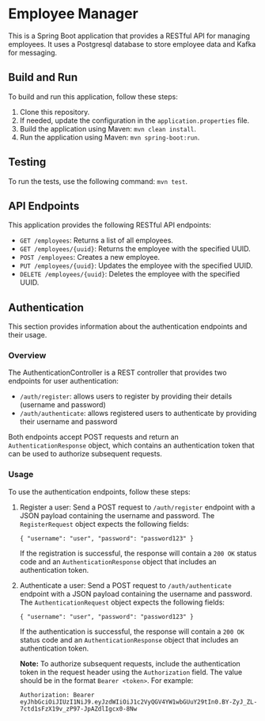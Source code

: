 
# Employee Manager

This is a Spring Boot application that provides a RESTful API for managing employees. It uses a Postgresql database to store employee data and Kafka for messaging.

## Build and Run

To build and run this application, follow these steps:

1.  Clone this repository.
2.  If needed, update the configuration in the `application.properties` file.
3.  Build the application using Maven: `mvn clean install`.
4.  Run the application using Maven: `mvn spring-boot:run`.

## Testing

To run the tests, use the following command: `mvn test`.

## API Endpoints

This application provides the following RESTful API endpoints:

-   `GET /employees`: Returns a list of all employees.
-   `GET /employees/{uuid}`: Returns the employee with the specified UUID.
-   `POST /employees`: Creates a new employee.
-   `PUT /employees/{uuid}`: Updates the employee with the specified UUID.
-   `DELETE /employees/{uuid}`: Deletes the employee with the specified UUID.

## Authentication

This section provides information about the authentication endpoints and their usage.

### Overview

The AuthenticationController is a REST controller that provides two endpoints for user authentication:

-   `/auth/register`: allows users to register by providing their details (username and password)
-   `/auth/authenticate`: allows registered users to authenticate by providing their username and password

Both endpoints accept POST requests and return an `AuthenticationResponse` object, which contains an authentication token that can be used to authorize subsequent requests.

### Usage

To use the authentication endpoints, follow these steps:

1.  Register a user: Send a POST request to `/auth/register` endpoint with a JSON payload containing the username and password. The `RegisterRequest` object expects the following fields:

    `{
    "username": "user",
    "password": "password123"
    }`

    If the registration is successful, the response will contain a `200 OK` status code and an `AuthenticationResponse` object that includes an authentication token.

2.  Authenticate a user: Send a POST request to `/auth/authenticate` endpoint with a JSON payload containing the username and password. The `AuthenticationRequest` object expects the following fields:

    `{
    "username": "user",
    "password": "password123"
    }`

    If the authentication is successful, the response will contain a `200 OK` status code and an `AuthenticationResponse` object that includes an authentication token.

    **Note:** To authorize subsequent requests, include the authentication token in the request header using the `Authorization` field. The value should be in the format `Bearer <token>`. For example:


    `Authorization: Bearer eyJhbGciOiJIUzI1NiJ9.eyJzdWIiOiJ1c2VyQGV4YW1wbGUuY29tIn0.BY-ZyJ_ZL-7ctd1sFzX19v_zP97-JpAZdlIgcx0-8Nw`